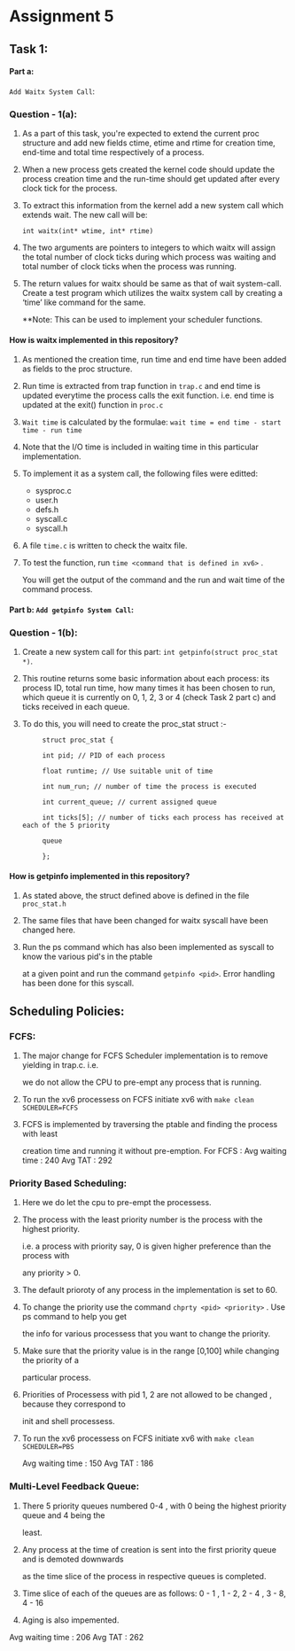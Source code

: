 # Assignment 5

## Task 1:

#### Part a: 
`Add Waitx System Call`:
### Question - 1(a): 
1. As a part of this task, you're expected to extend the current proc structure and add new fields ctime, etime and rtime for creation time, end-time and total time respectively of a process. 
2. When a new process gets created the kernel code should update the process creation time and the run-time should get updated after every clock tick for the process. 
4. To extract this information from the kernel add a new system call which extends wait. The new call will be: 

    `int waitx(int* wtime, int* rtime)`
5. The two arguments are pointers to integers to which waitx will assign the total number of clock ticks during which process was waiting and total number of clock ticks when the process was running. 
6. The return values for waitx should be same as that of wait system-call. Create a test program which utilizes the waitx system call by creating a ‘time’ like command for the same.


   **Note: This can be used to implement your scheduler functions.

#### How is waitx implemented in this repository?

1. As mentioned the creation time, run time and end time have been added as fields to the proc structure.

2. Run time is extracted from trap function in `trap.c` and end time is updated everytime the process calls the exit function. i.e. end time is updated at the exit()
  function in `proc.c`
  
3. `Wait time` is calculated by the formulae:
    `wait time = end time - start time - run time`
    
4. Note that the I/O time is included in waiting time in this particular implementation.


5. To implement it as a system call, the following files were editted:


    * sysproc.c
    * user.h
    * defs.h
    * syscall.c
    * syscall.h
   
   
6. A file `time.c` is written to check the waitx file.

7. To test the function, run `time <command that is defined in xv6>` . 

    You will get the output of the command and the run and wait time of the command process.

#### Part b: `Add getpinfo System Call`:

### Question - 1(b): 

1. Create a new system call for this part: `​int getpinfo(struct proc_stat *)​`. 


2. This routine returns some basic information about each process: its process ID, total run time, how many times it has been chosen to run, which queue it is currently on 0, 1, 2, 3 or 4 (check Task 2 part c) and ticks received in each queue.


3. To do this, you will need to create the ​proc_stat​ struct :-

            struct proc_stat {
            
            int pid; // PID of each process
            
            float runtime; // Use suitable unit of time
            
            int num_run; // number of time the process is executed
            
            int current_queue; // current assigned queue
            
            int ticks[5]; // number of ticks each process has received at each of the 5 priority
            
            queue 
            
            };



#### How is getpinfo implemented in this repository?

1. As stated above, the struct defined above is defined in the file `proc_stat.h`

2. The same files that have been changed for waitx syscall have been changed here.

3. Run the ps command which has also been implemented as syscall to know the various pid's in the ptable

   at a given point and run the command `getpinfo <pid>`. Error handling has been done for this syscall.
   
   

## Scheduling Policies:

###  FCFS:

  1. The major change for FCFS Scheduler implementation is to remove yielding in trap.c. i.e.  

     we do not allow the CPU to pre-empt any process that is running.

  2. To run the xv6 processess on FCFS initiate xv6 with `make clean SCHEDULER=FCFS`

  3. FCFS is implemented by traversing the ptable and finding the process with least 

     creation time and running it without pre-emption.
     For FCFS : 
     Avg waiting time : 240
     Avg TAT            : 292
    


### Priority Based Scheduling:

  1. Here we do let the cpu to pre-empt the processess.

  2. The process with the least priority number is the process with the highest priority. 

     i.e. a process with priority say, 0 is given higher preference than the process with 

     any priority > 0.

  3. The default prioroty of any process in the implementation is set to 60.

  4. To change the priority use the command `chprty <pid> <priority>` . Use ps command to help you get 

     the info for various processess that you want to change the priority.

  5. Make sure that the priority value is in the range [0,100] while changing the priority of a

     particular process.

  6. Priorities of Processess with pid 1, 2 are not allowed to be changed , because they correspond to 

     init and shell processess.
     
  7. To run the xv6 processess on FCFS initiate xv6 with `make clean SCHEDULER=PBS`

    
        Avg waiting time : 150
        Avg TAT            : 186
### Multi-Level Feedback Queue:

   1. There 5 priority queues numbered 0-4 , with 0 being the highest priority queue and 4 being the 
   
      least.
      
   2. Any process at the time of creation is sent into the first priority queue and is demoted downwards
   
        as the time slice of the process in respective queues is completed.
        
   3. Time slice of each of the queues are as follows: 0 - 1 , 1 - 2, 2 - 4 , 3 - 8, 4 - 16
   
   4. Aging is also impemented.
   
   Avg waiting time : 206
    Avg TAT            : 262
   



